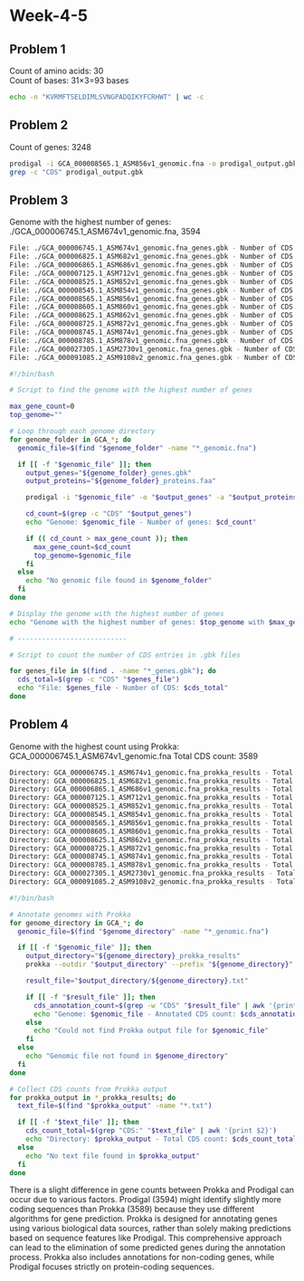 # Week-4-5

## Problem 1
Count of amino acids: 30<br>
Count of bases: 31×3=93 bases

```bash
echo -n "KVRMFTSELDIMLSVNGPADQIKYFCRHWT" | wc -c
```

## Problem 2
Count of genes: 3248

```bash
prodigal -i GCA_000008565.1_ASM856v1_genomic.fna -o prodigal_output.gbk
grep -c "CDS" prodigal_output.gbk
```

## Problem 3
Genome with the highest number of genes: ./GCA_000006745.1_ASM674v1_genomic.fna, 3594
```bash
File: ./GCA_000006745.1_ASM674v1_genomic.fna_genes.gbk - Number of CDS: 3594
File: ./GCA_000006825.1_ASM682v1_genomic.fna_genes.gbk - Number of CDS: 2032
File: ./GCA_000006865.1_ASM686v1_genomic.fna_genes.gbk - Number of CDS: 2383
File: ./GCA_000007125.1_ASM712v1_genomic.fna_genes.gbk - Number of CDS: 3152
File: ./GCA_000008525.1_ASM852v1_genomic.fna_genes.gbk - Number of CDS: 1579
File: ./GCA_000008545.1_ASM854v1_genomic.fna_genes.gbk - Number of CDS: 1866
File: ./GCA_000008565.1_ASM856v1_genomic.fna_genes.gbk - Number of CDS: 3248
File: ./GCA_000008605.1_ASM860v1_genomic.fna_genes.gbk - Number of CDS: 1009
File: ./GCA_000008625.1_ASM862v1_genomic.fna_genes.gbk - Number of CDS: 1776
File: ./GCA_000008725.1_ASM872v1_genomic.fna_genes.gbk - Number of CDS: 897
File: ./GCA_000008745.1_ASM874v1_genomic.fna_genes.gbk - Number of CDS: 1063
File: ./GCA_000008785.1_ASM878v1_genomic.fna_genes.gbk - Number of CDS: 1505
File: ./GCA_000027305.1_ASM2730v1_genomic.fna_genes.gbk - Number of CDS: 1748
File: ./GCA_000091085.2_ASM9108v2_genomic.fna_genes.gbk - Number of CDS: 1063
```

```bash
#!/bin/bash                                                                                                                                                                       

# Script to find the genome with the highest number of genes                                                                                                                      

max_gene_count=0
top_genome=""

# Loop through each genome directory                                                                                                                                              
for genome_folder in GCA_*; do
  genomic_file=$(find "$genome_folder" -name "*_genomic.fna")

  if [[ -f "$genomic_file" ]]; then
    output_genes="${genome_folder}_genes.gbk"
    output_proteins="${genome_folder}_proteins.faa"

    prodigal -i "$genomic_file" -o "$output_genes" -a "$output_proteins"

    cd_count=$(grep -c "CDS" "$output_genes")
    echo "Genome: $genomic_file - Number of genes: $cd_count"

    if (( cd_count > max_gene_count )); then
      max_gene_count=$cd_count
      top_genome=$genomic_file
    fi
  else
    echo "No genomic file found in $genome_folder"
  fi
done

# Display the genome with the highest number of genes                                                                                                                             
echo "Genome with the highest number of genes: $top_genome with $max_gene_count genes."

# ---------------------------                                                                                                                                                     

# Script to count the number of CDS entries in .gbk files                                                                                                                         

for genes_file in $(find . -name "*_genes.gbk"); do
  cds_total=$(grep -c "CDS" "$genes_file")
  echo "File: $genes_file - Number of CDS: $cds_total"
done


```

## Problem 4
Genome with the highest count using Prokka: GCA_000006745.1_ASM674v1_genomic.fna Total CDS count: 3589
```bash
Directory: GCA_000006745.1_ASM674v1_genomic.fna_prokka_results - Total CDS count: 3589
Directory: GCA_000006825.1_ASM682v1_genomic.fna_prokka_results - Total CDS count: 2028
Directory: GCA_000006865.1_ASM686v1_genomic.fna_prokka_results - Total CDS count: 2383
Directory: GCA_000007125.1_ASM712v1_genomic.fna_prokka_results - Total CDS count: 3150
Directory: GCA_000008525.1_ASM852v1_genomic.fna_prokka_results - Total CDS count: 1577
Directory: GCA_000008545.1_ASM854v1_genomic.fna_prokka_results - Total CDS count: 1861
Directory: GCA_000008565.1_ASM856v1_genomic.fna_prokka_results - Total CDS count: 3245
Directory: GCA_000008605.1_ASM860v1_genomic.fna_prokka_results - Total CDS count: 1001
Directory: GCA_000008625.1_ASM862v1_genomic.fna_prokka_results - Total CDS count: 1771
Directory: GCA_000008725.1_ASM872v1_genomic.fna_prokka_results - Total CDS count: 892
Directory: GCA_000008745.1_ASM874v1_genomic.fna_prokka_results - Total CDS count: 1058
Directory: GCA_000008785.1_ASM878v1_genomic.fna_prokka_results - Total CDS count: 1504
Directory: GCA_000027305.1_ASM2730v1_genomic.fna_prokka_results - Total CDS count: 1748
Directory: GCA_000091085.2_ASM9108v2_genomic.fna_prokka_results - Total CDS count: 1056
```

```bash
#!/bin/bash

# Annotate genomes with Prokka
for genome_directory in GCA_*; do
  genomic_file=$(find "$genome_directory" -name "*_genomic.fna")

  if [[ -f "$genomic_file" ]]; then
    output_directory="${genome_directory}_prokka_results"
    prokka --outdir "$output_directory" --prefix "${genome_directory}" "$genomic_file"

    result_file="$output_directory/${genome_directory}.txt"

    if [[ -f "$result_file" ]]; then
      cds_annotation_count=$(grep -w "CDS" "$result_file" | awk '{print $2}')
      echo "Genome: $genomic_file - Annotated CDS count: $cds_annotation_count"
    else
      echo "Could not find Prokka output file for $genomic_file"
    fi
  else
    echo "Genomic file not found in $genome_directory"
  fi
done

# Collect CDS counts from Prokka output
for prokka_output in *_prokka_results; do
  text_file=$(find "$prokka_output" -name "*.txt")

  if [[ -f "$text_file" ]]; then
    cds_count_total=$(grep "CDS:" "$text_file" | awk '{print $2}')
    echo "Directory: $prokka_output - Total CDS count: $cds_count_total"
  else
    echo "No text file found in $prokka_output"
  fi
done
```
There is a slight difference in gene counts between Prokka and Prodigal can occur due to various factors. Prodigal (3594) might identify slightly more coding sequences than Prokka (3589) because they use different algorithms for gene prediction. Prokka is designed for annotating genes using various biological data sources, rather than solely making predictions based on sequence features like Prodigal. This comprehensive approach can lead to the elimination of some predicted genes during the annotation process. Prokka also includes annotations for non-coding genes, while Prodigal focuses strictly on protein-coding sequences.
